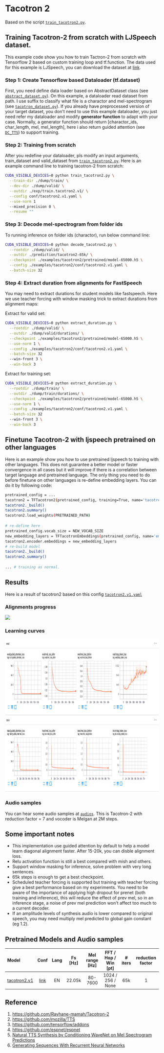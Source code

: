 # Tacotron 2
Based on the script [`train_tacotron2.py`](https://github.com/dathudeptrai/TensorflowTTS/blob/tacotron-2-example/examples/tacotron-2/train_tacotron2.py).

## Training Tacotron-2 from scratch with LJSpeech dataset.
This example code show you how to train Tactron-2 from scratch with Tensorflow 2 based on custom training loop and tf.function. The data used for this example is LJSpeech, you can download the dataset at  [link](https://keithito.com/LJ-Speech-Dataset/).

### Step 1: Create Tensorflow based Dataloader (tf.dataset)
First, you need define data loader based on AbstractDataset class (see [`abstract_dataset.py`](https://github.com/dathudeptrai/TensorflowTTS/blob/tacotron-2-example/tensorflow_tts/datasets/abstract_dataset.py)). On this example, a dataloader read dataset from path. I use suffix to classify what file is a charactor and mel-spectrogram (see [`tacotron_dataset.py`](https://github.com/dathudeptrai/TensorflowTTS/blob/tacotron-2-example/examples/tacotron-2/tacotron_dataset.py)). If you already have preprocessed version of your target dataset, you don't need to use this example dataloader, you just need refer my dataloader and modify **generator function** to adapt with your case. Normally, a generator function should return [charactor_ids, char_length, mel, mel_length], here i also return guided attention (see [`DC_TTS`](https://arxiv.org/pdf/1710.08969.pdf)) to support training.

### Step 2: Training from scratch
After you redefine your dataloader, pls modify an input arguments, train_dataset and valid_dataset from [`train_tacotron2.py`](https://github.com/dathudeptrai/TensorflowTTS/blob/tacotron-2-example/examples/tacotron-2/train_tacotron2.py). Here is an example command line to training tacotron-2 from scratch:

```bash
CUDA_VISIBLE_DEVICES=0 python train_tacotron2.py \
  --train-dir ./dump/train/ \
  --dev-dir ./dump/valid/ \
  --outdir ./exp/train.tacotron2.v1/ \
  --config conf/tacotron2.v1.yaml \
  --use-norm 1
  --mixed_precision 0 \
  --resume ""
```

### Step 3: Decode mel-spectrogram from folder ids
To running inference on folder ids (charactor), run below command line:

```bash
CUDA_VISIBLE_DEVICES=0 python decode_tacotron2.py \
  --rootdir ./dump/valid/ \
  --outdir ./prediction/tacotron2-65k/ \
  --checkpoint ./examples/tacotron2/pretrained/model-65000.h5 \
  --config ./examples/tacotron2/conf/tacotron2.v1.yaml \
  --batch-size 32
```

### Step 4: Extract duration from alignments for FastSpeech
You may need to extract durations for student models like fastspeech. Here we use teacher forcing with window masking trick to extract durations from alignment maps:

Extract for valid set: 
```bash
CUDA_VISIBLE_DEVICES=0 python extract_duration.py \
  --rootdir ./dump/valid/ \
  --outdir ./dump/valid/durations/ \
  --checkpoint ./examples/tacotron2/pretrained/model-65000.h5 \
  --use-norm 1 \
  --config ./examples/tacotron2/conf/tacotron2.v1.yaml \
  --batch-size 32
  --win-front 3 \
  --win-back 3
```

Extract for training set:
```bash
CUDA_VISIBLE_DEVICES=0 python extract_duration.py \
  --rootdir ./dump/train/ \
  --outdir ./dump/train/durations/ \
  --checkpoint ./examples/tacotron2/pretrained/model-65000.h5 \
  --use-norm 1 \
  --config ./examples/tacotron2/conf/tacotron2.v1.yaml \
  --batch-size 32
  --win-front 3 \
  --win-back 3
```

## Finetune Tacotron-2 with ljspeech pretrained on other languages
Here is an example show you how to use pretrained ljspeech to training with other languages. This does not guarantee a better model or faster convergence in all cases but it will improve if there is a correlation between target language and pretrained language. The only thing you need to do before finetune on other languages is re-define embedding layers. You can do it by following code:

```bash
pretrained_config = ...
tacotron2 = TFTacotron2(pretrained_config, training=True, name='tacotron2')
tacotron2._build()
tacotron2.summary()
tacotron2.load_weights(PRETRAINED_PATH)

# re-define here
pretrained_config.vocab_size = NEW_VOCAB_SIZE
new_embedding_layers = TFTacotronEmbeddings(pretrained_config, name='embeddings')
tacotron2.encoder.embeddings = new_embedding_layers
# re-build model
tacotron2._build()
tacotron2.summary()

... # training as normal.
```

## Results
Here is a result of tacotron2 based on this config [`tacotron2.v1.yaml`](https://github.com/dathudeptrai/TensorflowTTS/blob/tacotron-2-example/examples/tacotron-2/conf/tacotron2.v1.yaml)

### Alignments progress
<img src="fig/alignment.gif" height="300">

### Learning curves
<img src="fig/tensorboard.png" height="500">

### Audio samples
You can hear some audio samples at [`audios`](https://github.com/dathudeptrai/TensorflowTTS/tree/tacotron-2-example/examples/tacotron-2/audios). This is Tacotron-2 with reduction factor = 7 and vocoder is Melgan at 2M steps.

## Some important notes
	
* This implementation use guided attention by default to help a model learn diagonal alignment faster. After 15-20k, you can disble alignment loss.
* Relu activation function is still a best compared with mish and others.
* Support window masking for inference, solve problem with very long sentences.
* 65k steps is enough to get a best checkpoint.
* Scheduled teacher forcing is supported but training with teacher forcing give a best performance based on my experiments. You need to be aware of the importance of applying high dropout for prenet (both training and inference), this will reduce the effect of prev mel, so in an inference stage, a noise of prev mel prediction won't affect too much to a current decoder.
* If an amplitude levels of synthesis audio is lower compared to original speech, you may need multiply mel predicted to global gain constant (eg 1.2).


## Pretrained Models and Audio samples
| Model                                                                                                          | Conf                                                                                                                        | Lang  | Fs [Hz] | Mel range [Hz] | FFT / Hop / Win [pt] | # iters | reduction factor|
| :------                                                                                                        | :---:                                                                                                                       | :---: | :----:  | :--------:     | :---------------:    | :-----: |  :-----: |
| [tacotron2.v1](https://drive.google.com/open?id=1kaPXRdLg9gZrll9KtvH3-feOBMM8sn3_)             | [link](https://github.com/dathudeptrai/TensorflowTTS/tree/master/examples/tacotron2/conf/tacotron2.v1.yaml)          | EN    | 22.05k  | 80-7600        | 1024 / 256 / None    | 65k    | 1

## Reference

1. https://github.com/Rayhane-mamah/Tacotron-2
2. https://github.com/mozilla/TTS
3. https://github.com/tensorflow/addons
4. https://github.com/espnet/espnet
5. [Natural TTS Synthesis by Conditioning WaveNet on Mel Spectrogram Predictions](https://arxiv.org/abs/1712.05884)
6. [Generating Sequences With Recurrent Neural Networks](https://arxiv.org/abs/1308.0850)
